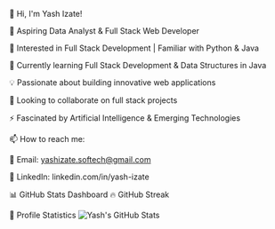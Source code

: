 👋 Hi, I'm Yash Izate! 

🚀 Aspiring Data Analyst & Full Stack Web Developer

👀 Interested in Full Stack Development | Familiar with Python & Java

🌱 Currently learning Full Stack Development & Data Structures in Java

💡 Passionate about building innovative web applications

🤝 Looking to collaborate on full stack projects

⚡ Fascinated by Artificial Intelligence & Emerging Technologies

📫 How to reach me:

📧 Email: yashizate.softech@gmail.com

🔗 LinkedIn: linkedin.com/in/yash-izate

📊 GitHub Stats Dashboard
🔥 GitHub Streak

🚀 Profile Statistics
![Yash's GitHub Stats](https://github-readme-stats.vercel.app/api?username=yash-izate&show_icons=true&theme=radical)

